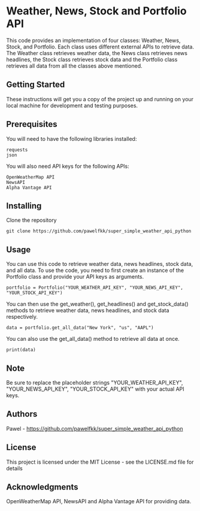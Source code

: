 

# Weather, News, Stock and Portfolio API
This code provides an implementation of four classes: Weather, News, Stock, and Portfolio. Each class uses different external APIs to retrieve data. The Weather class retrieves weather data, the News class retrieves news headlines, the Stock class retrieves stock data and the Portfolio class retrieves all data from all the classes above mentioned.

## Getting Started
These instructions will get you a copy of the project up and running on your local machine for development and testing purposes.

## Prerequisites
You will need to have the following libraries installed:
```
requests
json
```

You will also need API keys for the following APIs:
```
OpenWeatherMap API
NewsAPI
Alpha Vantage API
```
## Installing
Clone the repository

```
git clone https://github.com/pawelfkk/super_simple_weather_api_python
```
## Usage
You can use this code to retrieve weather data, news headlines, stock data, and all data. To use the code, you need to first create an instance of the Portfolio class and provide your API keys as arguments.

```
portfolio = Portfolio("YOUR_WEATHER_API_KEY", "YOUR_NEWS_API_KEY", "YOUR_STOCK_API_KEY")
```
You can then use the get_weather(), get_headlines() and get_stock_data() methods to retrieve weather data, news headlines, and stock data respectively.

```
data = portfolio.get_all_data("New York", "us", "AAPL")
```
You can also use the get_all_data() method to retrieve all data at once.


```
print(data)
```
## Note
Be sure to replace the placeholder strings "YOUR_WEATHER_API_KEY", "YOUR_NEWS_API_KEY", "YOUR_STOCK_API_KEY" with your actual API keys.


## Authors
Pawel - https://github.com/pawelfkk/super_simple_weather_api_python
## License
This project is licensed under the MIT License - see the LICENSE.md file for details

## Acknowledgments
OpenWeatherMap API, NewsAPI and Alpha Vantage API for providing data.
